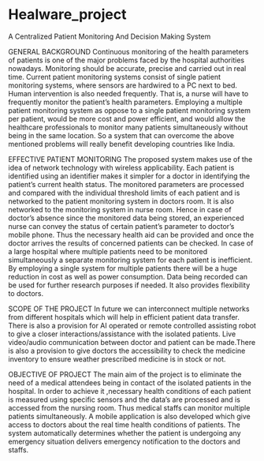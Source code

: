 # Healware_project
A Centralized Patient Monitoring And Decision Making System

GENERAL BACKGROUND
Continuous monitoring of the health parameters of patients is one of the major problems faced by the hospital authorities nowadays. Monitoring should be accurate, precise and carried out in real time. Current patient monitoring systems consist of single patient monitoring systems, where sensors are hardwired to a PC next to bed. Human intervention is also needed frequently. That is, a nurse will have to frequently monitor the patient’s health parameters. Employing a multiple patient monitoring system as oppose to a single patient monitoring system per patient, would be more cost and power efficient, and would allow the healthcare professionals to monitor many patients simultaneously without being in the same location. So a system that can overcome the above mentioned problems will really benefit developing countries like India. 

EFFECTIVE PATIENT MONITORING
The proposed system makes use of the idea of network technology with wireless applicability. Each patient is identified using an identifier makes it simpler for a doctor in identifying the patient’s current health status. The monitored parameters are processed and compared with the individual threshold limits of each patient and is networked to the patient monitoring system in doctors room. It is also networked to the monitoring system in nurse room. Hence in case of doctor’s absence since the monitored data being stored, an experienced nurse can convey the status of certain patient’s parameter to doctor’s mobile phone. Thus the necessary health aid can be provided and once the doctor arrives the results of concerned patients can be checked. In case of a large hospital where multiple patients need to be monitored simultaneously a separate monitoring system for each patient is inefficient. By employing a single system for multiple patients there will be a huge reduction in cost as well as power consumption. Data being recorded can be used for further research purposes if needed. It also provides flexibility to doctors.


SCOPE OF THE PROJECT
In future we can interconnect multiple networks from different hospitals which will help in efficient patient data transfer. There is also a provision for AI operated or remote controlled assisting robot to give a closer interactions/assistance with the isolated patients. Live video/audio communication between doctor and patient can be made.There is also a provision to give doctors the accessibility to check the medicine inventory to ensure weather prescribed medicine is in stock or not.

OBJECTIVE OF PROJECT
The main aim of the project is to eliminate the need of a medical attendees being in contact of the isolated patients in the hospital. In order to achieve it ,necessary health conditions of each patient is measured using specific sensors and the data’s are processed and is accessed from the nursing room. Thus medical staffs can monitor multiple patients simultaneously. A mobile application is also developed which give access to doctors about the real time health conditions of patients. The system automatically determines whether the patient is undergoing any emergency situation delivers emergency notification to the doctors and staffs.
